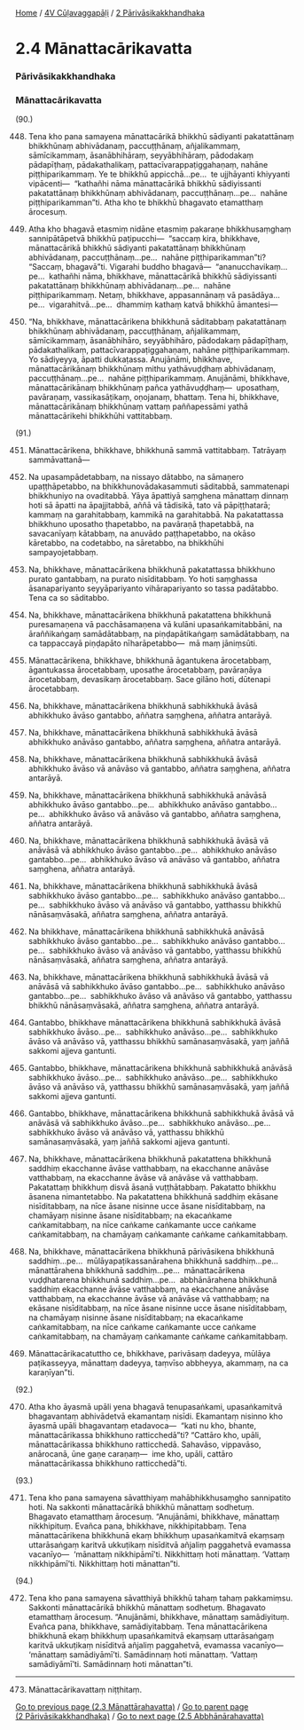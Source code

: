 
[Home](/) / [4V Cūḷavaggapāḷi](../../4V.md) / [2 Pārivāsikakkhandhaka](../2.md)

# 2.4 Mānattacārikavatta

### Pārivāsikakkhandhaka

### Mānattacārikavatta

(90.)

448. Tena kho pana samayena mānattacārikā bhikkhū sādiyanti pakatattānaṃ bhikkhūnaṃ abhivādanaṃ, paccuṭṭhānaṃ, añjalikammaṃ, sāmīcikammaṃ, āsanābhihāraṃ, seyyābhihāraṃ, pādodakaṃ pādapīṭhaṃ, pādakathalikaṃ, pattacīvarappaṭiggahaṇaṃ, nahāne piṭṭhiparikammaṃ. Ye te bhikkhū appicchā…pe…  te ujjhāyanti khiyyanti vipācenti—  “kathañhi nāma mānattacārikā bhikkhū sādiyissanti pakatattānaṃ bhikkhūnaṃ abhivādanaṃ, paccuṭṭhānaṃ…pe…  nahāne piṭṭhiparikamman”ti. Atha kho te bhikkhū bhagavato etamatthaṃ ārocesuṃ.

449. Atha kho bhagavā etasmiṃ nidāne etasmiṃ pakaraṇe bhikkhusaṃghaṃ sannipātāpetvā bhikkhū paṭipucchi—  “saccaṃ kira, bhikkhave, mānattacārikā bhikkhū sādiyanti pakatattānaṃ bhikkhūnaṃ abhivādanaṃ, paccuṭṭhānaṃ…pe…  nahāne piṭṭhiparikamman”ti? “Saccaṃ, bhagavā”ti. Vigarahi buddho bhagavā—  “ananucchavikaṃ…pe…  kathañhi nāma, bhikkhave, mānattacārikā bhikkhū sādiyissanti pakatattānaṃ bhikkhūnaṃ abhivādanaṃ…pe…  nahāne piṭṭhiparikammaṃ. Netaṃ, bhikkhave, appasannānaṃ vā pasādāya…pe…  vigarahitvā…pe…  dhammiṃ kathaṃ katvā bhikkhū āmantesi—

450. “Na, bhikkhave, mānattacārikena bhikkhunā sāditabbaṃ pakatattānaṃ bhikkhūnaṃ abhivādanaṃ, paccuṭṭhānaṃ, añjalikammaṃ, sāmīcikammaṃ, āsanābhihāro, seyyābhihāro, pādodakaṃ pādapīṭhaṃ, pādakathalikaṃ, pattacīvarappaṭiggahaṇaṃ, nahāne piṭṭhiparikammaṃ. Yo sādiyeyya, āpatti dukkaṭassa. Anujānāmi, bhikkhave, mānattacārikānaṃ bhikkhūnaṃ mithu yathāvuḍḍhaṃ abhivādanaṃ, paccuṭṭhānaṃ…pe…  nahāne piṭṭhiparikammaṃ. Anujānāmi, bhikkhave, mānattacārikānaṃ bhikkhūnaṃ pañca yathāvuḍḍhaṃ—  uposathaṃ, pavāraṇaṃ, vassikasāṭikaṃ, oṇojanaṃ, bhattaṃ. Tena hi, bhikkhave, mānattacārikānaṃ bhikkhūnaṃ vattaṃ paññapessāmi yathā mānattacārikehi bhikkhūhi vattitabbaṃ.

(91.)

451. Mānattacārikena, bhikkhave, bhikkhunā sammā vattitabbaṃ. Tatrāyaṃ sammāvattanā—

452. Na upasampādetabbaṃ, na nissayo dātabbo, na sāmaṇero upaṭṭhāpetabbo, na bhikkhunovādakasammuti sāditabbā, sammatenapi bhikkhuniyo na ovaditabbā. Yāya āpattiyā saṃghena mānattaṃ dinnaṃ hoti sā āpatti na āpajjitabbā, aññā vā tādisikā, tato vā pāpiṭṭhatarā; kammaṃ na garahitabbaṃ, kammikā na garahitabbā. Na pakatattassa bhikkhuno uposatho ṭhapetabbo, na pavāraṇā ṭhapetabbā, na savacanīyaṃ kātabbaṃ, na anuvādo paṭṭhapetabbo, na okāso kāretabbo, na codetabbo, na sāretabbo, na bhikkhūhi sampayojetabbaṃ.

453. Na, bhikkhave, mānattacārikena bhikkhunā pakatattassa bhikkhuno purato gantabbaṃ, na purato nisīditabbaṃ. Yo hoti saṃghassa āsanapariyanto seyyāpariyanto vihārapariyanto so tassa padātabbo. Tena ca so sāditabbo.

454. Na, bhikkhave, mānattacārikena bhikkhunā pakatattena bhikkhunā puresamaṇena vā pacchāsamaṇena vā kulāni upasaṅkamitabbāni, na āraññikaṅgaṃ samādātabbaṃ, na piṇḍapātikaṅgaṃ samādātabbaṃ, na ca tappaccayā piṇḍapāto nīharāpetabbo—  mā maṃ jāniṃsūti.

455. Mānattacārikena, bhikkhave, bhikkhunā āgantukena ārocetabbaṃ, āgantukassa ārocetabbaṃ, uposathe ārocetabbaṃ, pavāraṇāya ārocetabbaṃ, devasikaṃ ārocetabbaṃ. Sace gilāno hoti, dūtenapi ārocetabbaṃ.

456. Na, bhikkhave, mānattacārikena bhikkhunā sabhikkhukā āvāsā abhikkhuko āvāso gantabbo, aññatra saṃghena, aññatra antarāyā.

457. Na, bhikkhave, mānattacārikena bhikkhunā sabhikkhukā āvāsā abhikkhuko anāvāso gantabbo, aññatra saṃghena, aññatra antarāyā.

458. Na, bhikkhave, mānattacārikena bhikkhunā sabhikkhukā āvāsā abhikkhuko āvāso vā anāvāso vā gantabbo, aññatra saṃghena, aññatra antarāyā.

459. Na, bhikkhave, mānattacārikena bhikkhunā sabhikkhukā anāvāsā abhikkhuko āvāso gantabbo…pe…  abhikkhuko anāvāso gantabbo…pe…  abhikkhuko āvāso vā anāvāso vā gantabbo, aññatra saṃghena, aññatra antarāyā.

460. Na, bhikkhave, mānattacārikena bhikkhunā sabhikkhukā āvāsā vā anāvāsā vā abhikkhuko āvāso gantabbo…pe…  abhikkhuko anāvāso gantabbo…pe…  abhikkhuko āvāso vā anāvāso vā gantabbo, aññatra saṃghena, aññatra antarāyā.

461. Na, bhikkhave, mānattacārikena bhikkhunā sabhikkhukā āvāsā sabhikkhuko āvāso gantabbo…pe…  sabhikkhuko anāvāso gantabbo…pe…  sabhikkhuko āvāso vā anāvāso vā gantabbo, yatthassu bhikkhū nānāsaṃvāsakā, aññatra saṃghena, aññatra antarāyā.

462. Na bhikkhave, mānattacārikena bhikkhunā sabhikkhukā anāvāsā sabhikkhuko āvāso gantabbo…pe…  sabhikkhuko anāvāso gantabbo…pe…  sabhikkhuko āvāso vā anāvāso vā gantabbo, yatthassu bhikkhū nānāsaṃvāsakā, aññatra saṃghena, aññatra antarāyā.

463. Na, bhikkhave, mānattacārikena bhikkhunā sabhikkhukā āvāsā vā anāvāsā vā sabhikkhuko āvāso gantabbo…pe…  sabhikkhuko anāvāso gantabbo…pe…  sabhikkhuko āvāso vā anāvāso vā gantabbo, yatthassu bhikkhū nānāsaṃvāsakā, aññatra saṃghena, aññatra antarāyā.

464. Gantabbo, bhikkhave mānattacārikena bhikkhunā sabhikkhukā āvāsā sabhikkhuko āvāso…pe…  sabhikkhuko anāvāso…pe…  sabhikkhuko āvāso vā anāvāso vā, yatthassu bhikkhū samānasaṃvāsakā, yaṃ jaññā sakkomi ajjeva gantunti.

465. Gantabbo, bhikkhave, mānattacārikena bhikkhunā sabhikkhukā anāvāsā sabhikkhuko āvāso…pe…  sabhikkhuko anāvāso…pe…  sabhikkhuko āvāso vā anāvāso vā, yatthassu bhikkhū samānasaṃvāsakā, yaṃ jaññā sakkomi ajjeva gantunti.

466. Gantabbo, bhikkhave, mānattacārikena bhikkhunā sabhikkhukā āvāsā vā anāvāsā vā sabhikkhuko āvāso…pe…  sabhikkhuko anāvāso…pe…  sabhikkhuko āvāso vā anāvāso vā, yatthassu bhikkhū samānasaṃvāsakā, yaṃ jaññā sakkomi ajjeva gantunti.

467. Na, bhikkhave, mānattacārikena bhikkhunā pakatattena bhikkhunā saddhiṃ ekacchanne āvāse vatthabbaṃ, na ekacchanne anāvāse vatthabbaṃ, na ekacchanne āvāse vā anāvāse vā vatthabbaṃ. Pakatattaṃ bhikkhuṃ disvā āsanā vuṭṭhātabbaṃ. Pakatatto bhikkhu āsanena nimantetabbo. Na pakatattena bhikkhunā saddhiṃ ekāsane nisīditabbaṃ, na nīce āsane nisinne ucce āsane nisīditabbaṃ, na chamāyaṃ nisinne āsane nisīditabbaṃ; na ekacaṅkame caṅkamitabbaṃ, na nīce caṅkame caṅkamante ucce caṅkame caṅkamitabbaṃ, na chamāyaṃ caṅkamante caṅkame caṅkamitabbaṃ.

468. Na, bhikkhave, mānattacārikena bhikkhunā pārivāsikena bhikkhunā saddhiṃ…pe…  mūlāyapaṭikassanārahena bhikkhunā saddhiṃ…pe…  mānattārahena bhikkhunā saddhiṃ…pe…  mānattacārikena vuḍḍhatarena bhikkhunā saddhiṃ…pe…  abbhānārahena bhikkhunā saddhiṃ ekacchanne āvāse vatthabbaṃ, na ekacchanne anāvāse vatthabbaṃ, na ekacchanne āvāse vā anāvāse vā vatthabbaṃ; na ekāsane nisīditabbaṃ, na nīce āsane nisinne ucce āsane nisīditabbaṃ, na chamāyaṃ nisinne āsane nisīditabbaṃ; na ekacaṅkame caṅkamitabbaṃ, na nīce caṅkame caṅkamante ucce caṅkame caṅkamitabbaṃ, na chamāyaṃ caṅkamante caṅkame caṅkamitabbaṃ.

469. Mānattacārikacatuttho ce, bhikkhave, parivāsaṃ dadeyya, mūlāya paṭikasseyya, mānattaṃ dadeyya, taṃvīso abbheyya, akammaṃ, na ca karaṇīyan”ti.

(92.)

470. Atha kho āyasmā upāli yena bhagavā tenupasaṅkami, upasaṅkamitvā bhagavantaṃ abhivādetvā ekamantaṃ nisīdi. Ekamantaṃ nisinno kho āyasmā upāli bhagavantaṃ etadavoca—  “kati nu kho, bhante, mānattacārikassa bhikkhuno ratticchedā”ti? “Cattāro kho, upāli, mānattacārikassa bhikkhuno ratticchedā. Sahavāso, vippavāso, anārocanā, ūne gaṇe caraṇaṃ—  ime kho, upāli, cattāro mānattacārikassa bhikkhuno ratticchedā”ti.

(93.)

471. Tena kho pana samayena sāvatthiyaṃ mahābhikkhusaṃgho sannipatito hoti. Na sakkonti mānattacārikā bhikkhū mānattaṃ sodhetuṃ. Bhagavato etamatthaṃ ārocesuṃ. “Anujānāmi, bhikkhave, mānattaṃ nikkhipituṃ. Evañca pana, bhikkhave, nikkhipitabbaṃ. Tena mānattacārikena bhikkhunā ekaṃ bhikkhuṃ upasaṅkamitvā ekaṃsaṃ uttarāsaṅgaṃ karitvā ukkuṭikaṃ nisīditvā añjaliṃ paggahetvā evamassa vacanīyo—  ‘mānattaṃ nikkhipāmī’ti. Nikkhittaṃ hoti mānattaṃ. ‘Vattaṃ nikkhipāmī’ti. Nikkhittaṃ hoti mānattan”ti.

(94.)

472. Tena kho pana samayena sāvatthiyā bhikkhū tahaṃ tahaṃ pakkamiṃsu. Sakkonti mānattacārikā bhikkhū mānattaṃ sodhetuṃ. Bhagavato etamatthaṃ ārocesuṃ. “Anujānāmi, bhikkhave, mānattaṃ samādiyituṃ. Evañca pana, bhikkhave, samādiyitabbaṃ. Tena mānattacārikena bhikkhunā ekaṃ bhikkhuṃ upasaṅkamitvā ekaṃsaṃ uttarāsaṅgaṃ karitvā ukkuṭikaṃ nisīditvā añjaliṃ paggahetvā, evamassa vacanīyo—  ‘mānattaṃ samādiyāmī’ti. Samādinnaṃ hoti mānattaṃ. ‘Vattaṃ samādiyāmī’ti. Samādinnaṃ hoti mānattan”ti.

---

473. Mānattacārikavattaṃ niṭṭhitaṃ.



[Go to previous page (2.3 Mānattārahavatta)](2.3.md) / [Go to parent page (2 Pārivāsikakkhandhaka)](../2.md) / [Go to next page (2.5 Abbhānārahavatta)](2.5.md)


